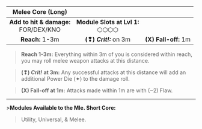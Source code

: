
|            Melee Core (Long)            |                                    |                      |
| :-------------------------------------: | :--------------------------------: | :------------------: |
| **Add to hit & damage:**<br>FOR/DEX/KNO | **Module Slots at Lvl 1:**<br>⬡⬡⬡⬡ |                      |
|             **Reach:** 1-3m             |       **(❢) *Crit!:*** on 3m       | **(X) Fall-off:** 1m |

>**Reach 1-3m:** Everything within 3m of you is considered within reach, you may roll melee weapon attacks at this distance.  

>**(❢) *Crit!*** **at 3m:** Any successful attacks at this distance will add an additional Power Die (✦) to the damage roll.

>**(X) Fall-off at 1m:** Attacks made within 1m are with (‒2) Flaw.

---

\>**Modules Available to the Mle. Short Core:**  
>Utility, Universal, & Melee.
